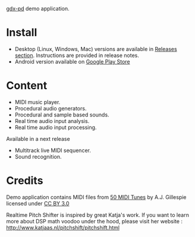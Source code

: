 
[gdx-pd](https://github.com/mgsx-dev/gdx-pd) demo application.

# Install

* Desktop (Linux, Windows, Mac) versions are available in [Releases section](https://github.com/mgsx-dev/gdx-pd-demo/releases). Instructions are provided in release notes.
* Android version available on [Google Play Store](https://play.google.com/store/apps/details?id=net.mgsx.pd.demo)

# Content

* MIDI music player.
* Procedural audio generators.
* Procedural and sample based sounds.
* Real time audio input analysis.
* Real time audio input processing.

Available in a next release
* Multitrack live MIDI sequencer.
* Sound recognition.

# Credits

Demo application contains MIDI files from [50 MIDI Tunes](https://opengameart.org/content/50-midi-tunes) by A.J. Gillespie licensed under [CC BY 3.0](https://creativecommons.org/licenses/by/3.0/)

Realtime Pitch Shifter is inspired by great Katja's work. If you want to learn more about DSP math voodoo under the hood, please visit her website : http://www.katjaas.nl/pitchshift/pitchshift.html